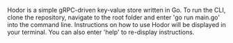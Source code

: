 Hodor is a simple gRPC-driven key-value store written in Go. To run the CLI, clone the repository, navigate to the root folder and enter 'go run main.go' into the command line. Instructions on how to use Hodor will be displayed in your terminal. You can also enter 'help' to re-display instructions.
